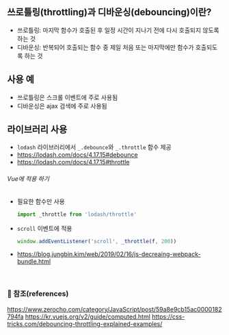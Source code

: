 
## 쓰로틀링(throttling)과 디바운싱(debouncing)이란?
* 쓰로틀링: 마지막 함수가 호출된 후 일정 시간이 지나기 전에 다시 호출되지 않도록 하는 것
* 디바운싱: 반복되어 호출되는 함수 중 제일 처음 또는 마지막에만 함수가 호출되도록 하는 것

## 사용 예
* 쓰로틀링은 스크롤 이벤트에 주로 사용됨
* 디바운싱은 ajax 검색에 주로 사용됨

## 라이브러리 사용
* `lodash` 라이브러리에서 `_.debounce`와 `_.throttle` 함수 제공
* https://lodash.com/docs/4.17.15#debounce
* https://lodash.com/docs/4.17.15#throttle

###### Vue에 적용 하기
* 필요한 함수만 사용
    ```js
    import _throttle from 'lodash/throttle'
    ```
* `scroll` 이벤트에 적용
    ```js
    window.addEventListener('scroll', _throttle(f, 200))
    ```
* https://blog.jungbin.kim/web/2019/02/16/js-decreaing-webpack-bundle.html

<br>

### :bookmark_tabs: 참조(references)
https://www.zerocho.com/category/JavaScript/post/59a8e9cb15ac0000182794fa
https://kr.vuejs.org/v2/guide/computed.html
https://css-tricks.com/debouncing-throttling-explained-examples/
